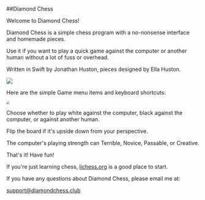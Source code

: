 ##Diamond Chess

Welcome to Diamond Chess!

Diamond Chess is a simple chess program with a no-nonsense interface and homemade pieces.

Use it if you want to play a quick game against the computer or another human without a lot of fuss or overhead.

Written in Swift by Jonathan Huston, pieces designed by Ella Huston.

![](https://diamondchess.s3.eu-central-1.amazonaws.com/Board2.png)

Here are the simple Game menu items and keyboard shortcuts:

<img src="https://diamondchess.s3.eu-central-1.amazonaws.com/GameMenu.png" style="zoom:50%;" />

Choose whether to play white against the computer, black against the computer, or against another human. 

Flip the board if it's upside down from your perspective. 

The computer's playing strength can Terrible, Novice, Passable, or Creative.

That's it! Have fun!

If you're just learning chess, <a href="https://lichess.org">lichess.org</a> is a good place to start. 

If you have any questions about Diamond Chess, please email me at:

<a href="mailto:support@diamondchess.club">support@diamondchess.club</a>

